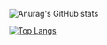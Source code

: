 ![Anurag's GitHub stats](https://github-readme-stats.vercel.app/api?username=wds2014&show_icons=true&theme=radical)

[![Top Langs](https://github-readme-stats.vercel.app/api/top-langs/?username=wds2014&layout=donut)](https://github.com/anuraghazra/github-readme-stats)
